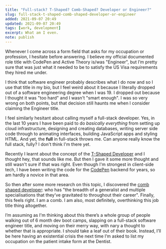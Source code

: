 ```yaml
---
title: "Full-stack? T-Shaped? Comb-Shaped? Developer or Engineer?"
slug: full-stack-t-shaped-comb-shaped-developer-or-engineer
added: 2021-09-07 20:49
updated: 2021-09-07 20:49
tags: [work, development]
excerpt: What am I even.
note: publish
---
```


Whenever I come across a form field that asks for my occupation or profession, I hesitate before answering. I believe my official documented role title with CodePen and Active Theory is/was "Engineer", but I’m pretty sure that was just what it needed to be to satisfy the US Visa requirements they hired me under.

I think that software engineer probably describes what I do now and so I use that title in my bio, but I feel weird about it because I literally dropped out of a software engineering degree when I was 19. I dropped out because I thought it was "too hard" and I wasn't "smart enough". I was so very wrong on both points, but that decision still haunts me when I consider claiming the Engineer title.

I feel similarly hesitant about calling myself a full-stack developer. Yes, in the last 10 years I have been paid to do *basically everything* from setting up cloud infrastructure, designing and creating databases, writing server side code through to animating interfaces, building JavaScript apps and styling HTML. And yet, the **full** in full-stack throws me. Can anyone really know the full stack, fully? I don't think I'm there yet.

Recently I learnt about the concept of the [T-Shaped Developer](https://letslearnabout.net/blog/what-it-is-a-t-shaped-developer-and-why-you-should-be-one/) and I thought hey, that sounds like me. But then I gave it some more thought and still wasn't sure if that was right. Even though I'm strongest in client-side tech, I have been writing the code for the [CodePen](https://codepen.io) backend for years, so am hardly a novice in that area. 

So then after some more research on this topic, I discovered the [comb shaped developer](https://killalldefects.com/2020/02/22/specializing-vs-generalizing-careers/): who has "the breadth of a generalist and multiple specialisations that they’ve gravitated to throughout their career". Finally, this feels right. I am a comb. I am also, most definitely, overthinking this job title thing altogether. 

I’m assuming as I'm thinking about this there’s a whole group of people walking out of 6 month dev boot camps, slapping on a full-stack software engineer title, and moving on their merry way, with nary a thought to whether that is appropriate. I should take a leaf out of their book. Instead, I’ll be here having an existential crisis the next time I’m asked to list my occupation on the patient intake form at the Dentist.